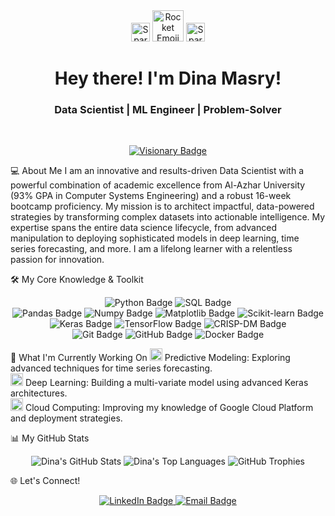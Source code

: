 <div align="center">
<img src="https://emojicdn.elk.sh/sparkles?style=apple" width="30px" alt="Sparkles Emoji">
<img src="https://emojicdn.elk.sh/rocket?style=apple" width="50px" alt="Rocket Emoji">
<img src="https://emojicdn.elk.sh/sparkles?style=apple" width="30px" alt="Sparkles Emoji">
<h1>Hey there! I'm Dina Masry!</h1>
<h3>Data Scientist | ML Engineer | Problem-Solver</h3>
<br>
<p align="center">
<a href="https://github.com/dina-masry">
<img src="https://img.shields.io/badge/A_visionary_turning_data_into_a_competitive_advantage-blue?style=for-the-badge&logo=github&logoColor=white" alt="Visionary Badge">
</a>
</p>
</div>

💻 About Me
I am an innovative and results-driven Data Scientist with a powerful combination of academic excellence from Al-Azhar University (93% GPA in Computer Systems Engineering) and a robust 16-week bootcamp proficiency. My mission is to architect impactful, data-powered strategies by transforming complex datasets into actionable intelligence. My expertise spans the entire data science lifecycle, from advanced manipulation to deploying sophisticated models in deep learning, time series forecasting, and more. I am a lifelong learner with a relentless passion for innovation.

🛠️ My Core Knowledge & Toolkit
<div align="center">
<img src="https://img.shields.io/badge/Python-3776AB?style=for-the-badge&logo=python&logoColor=white" alt="Python Badge">
<img src="https://img.shields.io/badge/SQL-4479A1?style=for-the-badge&logo=sqlite&logoColor=white" alt="SQL Badge">
<br>
<img src="https://img.shields.io/badge/Pandas-150458?style=for-the-badge&logo=pandas&logoColor=white" alt="Pandas Badge">
<img src="https://img.shields.io/badge/Numpy-013243?style=for-the-badge&logo=numpy&logoColor=white" alt="Numpy Badge">
<img src="https://img.shields.io/badge/Matplotlib-5D3B82?style=for-the-badge&logo=matplotlib&logoColor=white" alt="Matplotlib Badge">
<img src="https://img.shields.io/badge/Scikit--learn-F7931E?style=for-the-badge&logo=scikit-learn&logoColor=white" alt="Scikit-learn Badge">
<br>
<img src="https://img.shields.io/badge/Keras-D00000?style=for-the-badge&logo=keras&logoColor=white" alt="Keras Badge">
<img src="https://img.shields.io/badge/TensorFlow-FF6F00?style=for-the-badge&logo=tensorflow&logoColor=white" alt="TensorFlow Badge">
<img src="https://img.shields.io/badge/CRISP--DM-009688?style=for-the-badge&logo=appveyor&logoColor=white" alt="CRISP-DM Badge">
<br>
<img src="https://img.shields.io/badge/Git-F05032?style=for-the-badge&logo=git&logoColor=white" alt="Git Badge">
<img src="https://img.shields.io/badge/GitHub-100000?style=for-the-badge&logo=github&logoColor=white" alt="GitHub Badge">
<img src="https://img.shields.io/badge/Docker-2496ED?style=for-the-badge&logo=docker&logoColor=white" alt="Docker Badge">
</div>

🚀 What I'm Currently Working On
<img src="https://emojicdn.elk.sh/chart_with_upwards_trend?style=apple" width="20px" alt="Chart Emoji"> Predictive Modeling: Exploring advanced techniques for time series forecasting.
<br>
<img src="https://emojicdn.elk.sh/brain?style=apple" width="20px" alt="Brain Emoji"> Deep Learning: Building a multi-variate model using advanced Keras architectures.
<br>
<img src="https://emojicdn.elk.sh/cloud?style=apple" width="20px" alt="Cloud Emoji"> Cloud Computing: Improving my knowledge of Google Cloud Platform and deployment strategies.

📊 My GitHub Stats
<div align="center">
<img src="https://github-readme-stats.vercel.app/api?username=dina-masry&show_icons=true&theme=gotham" alt="Dina's GitHub Stats" />
<img src="https://github-readme-stats.vercel.app/api/top-langs/?username=dina-masry&layout=compact&theme=gotham" alt="Dina's Top Languages" />
<img src="https://github-readme-trophy.vercel.app/?username=dina-masry&theme=gotham&no-bg=true" alt="GitHub Trophies">
</div>

🌐 Let's Connect!
<div align="center">
<a href="https://linkedin.com/in/dina-masry" target="_blank" rel="noopener noreferrer">
<img src="https://img.shields.io/badge/Connect_on_LinkedIn-0077B5?style=for-the-badge&logo=linkedin&logoColor=white" alt="LinkedIn Badge" />
</a>
<a href="mailto:dina.masry@example.com">
<img src="https://img.shields.io/badge/Drop_me_an_email-D14836?style=for-the-badge&logo=gmail&logoColor=white" alt="Email Badge" />
</a>
</div>
<!--
**dina-masry/dina-masry** is a ✨ _special_ ✨ repository because its `README.md` (this file) appears on your GitHub profile.

Here are some ideas to get you started:

- 🔭 I’m currently working on ...
- 🌱 I’m currently learning ...
- 👯 I’m looking to collaborate on ...
- 🤔 I’m looking for help with ...
- 💬 Ask me about ...
- 📫 How to reach me: ...
- 😄 Pronouns: ...
- ⚡ Fun fact: ...
-->
